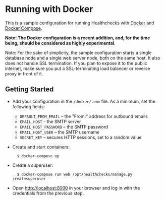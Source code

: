 # Running with Docker

This is a sample configuration for running Healthchecks with
[Docker](https://www.docker.com) and [Docker Compose](https://docs.docker.com/compose/).

**Note: The Docker configuration is a recent addition, and, for the time being,
should be considered as highly experimental**.

Note: For the sake of simplicity, the sample configuration starts a single database
node and a single web server node, both on the same host. It also does not handle SSL
termination. If you plan to expose it to the public internet, make sure you put a
SSL-terminating load balancer or reverse proxy in front of it.

## Getting Started

* Add your configuration in the `/docker/.env` file.
  As a minimum, set the following fields:
    * `DEFAULT_FROM_EMAIL` – the "From:" address for outbound emails
    * `EMAIL_HOST` – the SMTP server
    * `EMAIL_HOST_PASSWORD` – the SMTP password
    * `EMAIL_HOST_USER` – the SMTP username
    * `SECRET_KEY` – secures HTTP sessions, set to a random value
* Create and start containers:

        $ docker-compose up

* Create a superuser:

        $ docker-compose run web /opt/healthchecks/manage.py createsuperuser

* Open [http://localhost:8000](http://localhost:8000) in your browser and log in with
  the credentials from the previous step.
